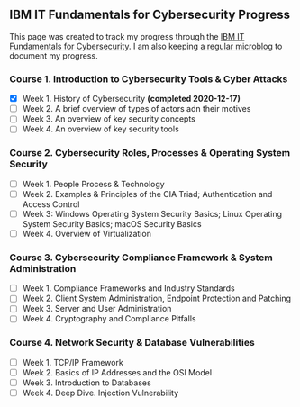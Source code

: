 IBM IT Fundamentals for Cybersecurity Progress
---
This page was created to track my progress through the [IBM IT Fundamentals for Cybersecurity](https://www.ibm.com/training/badge/aa8b45a3-df14-4874-87bc-5b8c1276407e). I am also keeping [a regular microblog](/it-fundamentals-for-cybersecurity) to document my progress.

### Course 1. Introduction to Cybersecurity Tools & Cyber Attacks ###
- [x] Week 1. History of Cybersecurity **(completed 2020-12-17)**
- [ ] Week 2. A brief overview of types of actors adn their motives
- [ ] Week 3. An overview of key security concepts
- [ ] Week 4. An overview of key security tools 

### Course 2. Cybersecurity Roles, Processes & Operating System Security ###
- [ ] Week 1. People Process & Technology
- [ ] Week 2. Examples & Principles of the CIA Triad; Authentication and Access Control
- [ ] Week 3: Windows Operating System Security Basics; Linux Operating System Security Basics; macOS Security Basics
- [ ] Week 4. Overview of Virtualization

### Course 3. Cybersecurity Compliance Framework & System Administration ###
- [ ] Week 1. Compliance Frameworks and Industry Standards
- [ ] Week 2. Client System Administration, Endpoint Protection and Patching
- [ ] Week 3. Server and User Administration
- [ ] Week 4. Cryptography and Compliance Pitfalls

### Course 4. Network Security & Database Vulnerabilities ###
- [ ] Week 1. TCP/IP Framework
- [ ] Week 2. Basics of IP Addresses and the OSI Model
- [ ] Week 3. Introduction to Databases
- [ ] Week 4. Deep Dive. Injection Vulnerability

